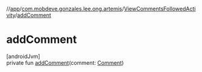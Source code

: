 //[app](../../../index.md)/[com.mobdeve.gonzales.lee.ong.artemis](../index.md)/[ViewCommentsFollowedActivity](index.md)/[addComment](add-comment.md)

# addComment

[androidJvm]\
private fun [addComment](add-comment.md)(comment: [Comment](../-comment/index.md))
